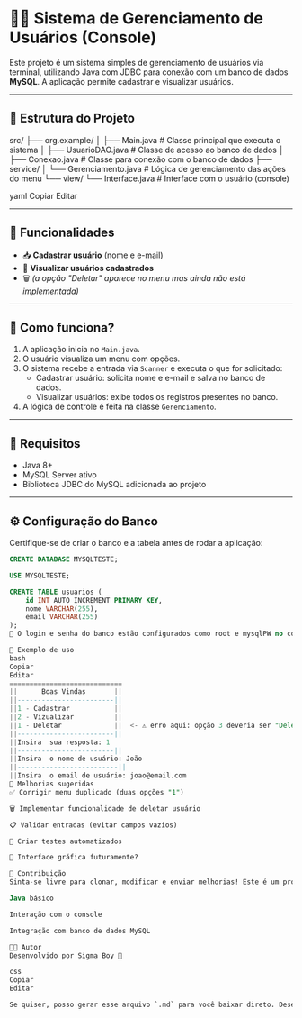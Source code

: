 # 🧑‍💻 Sistema de Gerenciamento de Usuários (Console)

Este projeto é um sistema simples de gerenciamento de usuários via terminal, utilizando Java com JDBC para conexão com um banco de dados **MySQL**. A aplicação permite cadastrar e visualizar usuários.

---

## 📁 Estrutura do Projeto

src/
├── org.example/
│ ├── Main.java # Classe principal que executa o sistema
│ ├── UsuarioDAO.java # Classe de acesso ao banco de dados
│ ├── Conexao.java # Classe para conexão com o banco de dados
├── service/
│ └── Gerenciamento.java # Lógica de gerenciamento das ações do menu
└── view/
└── Interface.java # Interface com o usuário (console)

yaml
Copiar
Editar

---

## 🚀 Funcionalidades

- 📥 **Cadastrar usuário** (nome e e-mail)
- 📄 **Visualizar usuários cadastrados**
- 🗑️ *(a opção "Deletar" aparece no menu mas ainda não está implementada)*

---

## 🧠 Como funciona?

1. A aplicação inicia no `Main.java`.
2. O usuário visualiza um menu com opções.
3. O sistema recebe a entrada via `Scanner` e executa o que for solicitado:
   - Cadastrar usuário: solicita nome e e-mail e salva no banco de dados.
   - Visualizar usuários: exibe todos os registros presentes no banco.
4. A lógica de controle é feita na classe `Gerenciamento`.

---

## 💾 Requisitos

- Java 8+
- MySQL Server ativo
- Biblioteca JDBC do MySQL adicionada ao projeto

---

## ⚙️ Configuração do Banco

Certifique-se de criar o banco e a tabela antes de rodar a aplicação:

```sql
CREATE DATABASE MYSQLTESTE;

USE MYSQLTESTE;

CREATE TABLE usuarios (
    id INT AUTO_INCREMENT PRIMARY KEY,
    nome VARCHAR(255),
    email VARCHAR(255)
);
🔑 O login e senha do banco estão configurados como root e mysqlPW no código (classe Conexao). Altere conforme necessário.

🧪 Exemplo de uso
bash
Copiar
Editar
============================
||      Boas Vindas       ||
||------------------------||
||1 - Cadastrar           ||
||2 - Vizualizar          ||
||1 - Deletar             ||  <- ⚠️ erro aqui: opção 3 deveria ser "Deletar"
||------------------------||
||Insira  sua resposta: 1
||------------------------||
||Insira  o nome de usuário: João
||-------------------------||
||Insira  o email de usuário: joao@email.com
🔧 Melhorias sugeridas
✅ Corrigir menu duplicado (duas opções "1")

🗑️ Implementar funcionalidade de deletar usuário

📋 Validar entradas (evitar campos vazios)

🧪 Criar testes automatizados

🎨 Interface gráfica futuramente?

🤝 Contribuição
Sinta-se livre para clonar, modificar e enviar melhorias! Este é um projeto simples ideal para aprender:

Java básico

Interação com o console

Integração com banco de dados MySQL

🧑‍🏫 Autor
Desenvolvido por Sigma Boy 🚀

css
Copiar
Editar

Se quiser, posso gerar esse arquivo `.md` para você baixar direto. Deseja que eu faça isso?
